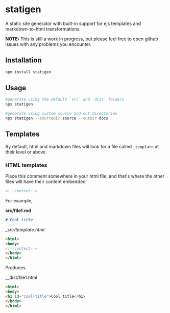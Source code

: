 # statigen
A static site generator with built-in support for ejs templates and markdown-to-html transformations.

**NOTE:** This is still a work in progress, but please feel free to open github issues with any problems you encounter.

## Installation
```bash
npm install statigen
```

## Usage

```bash
#generate using the default `src` and `dist` folders
npx statigen

#generate using custom source and out directories
npx statigen --sourceDir source --outDir docs
```

## Templates
By default, html and markdown files will look for a file called `_template` at their level or above.

### HTML templates
Place this comment somewhere in your html file, and that's where the other files will have their content embedded
```html
<!--content-->
```

For example,

__src/file1.md__
```markdown
# Cool title
```

__src/_template.html__
```html
<html>
<body>
<!--content-->
</body>
</html>
```

Produces

__dist/file1.html
```html
<html>
<body>
<h1 id="cool-title">Cool title</h1>
</body>
</html>
```
